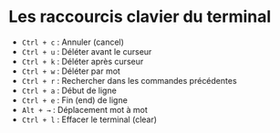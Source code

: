 # Les raccourcis clavier du terminal

- `Ctrl + c` : Annuler (cancel)
- `Ctrl + u` : Déléter avant le curseur
- `Ctrl + k` : Déléter après curseur
- `Ctrl + w` : Déléter par mot
- `Ctrl + r` : Rechercher dans les commandes précédentes
- `Ctrl + a` : Début de ligne
- `Ctrl + e` : Fin (end) de ligne
- `Alt + →` : Déplacement mot à mot
- `Ctrl + l` : Effacer le terminal (clear)